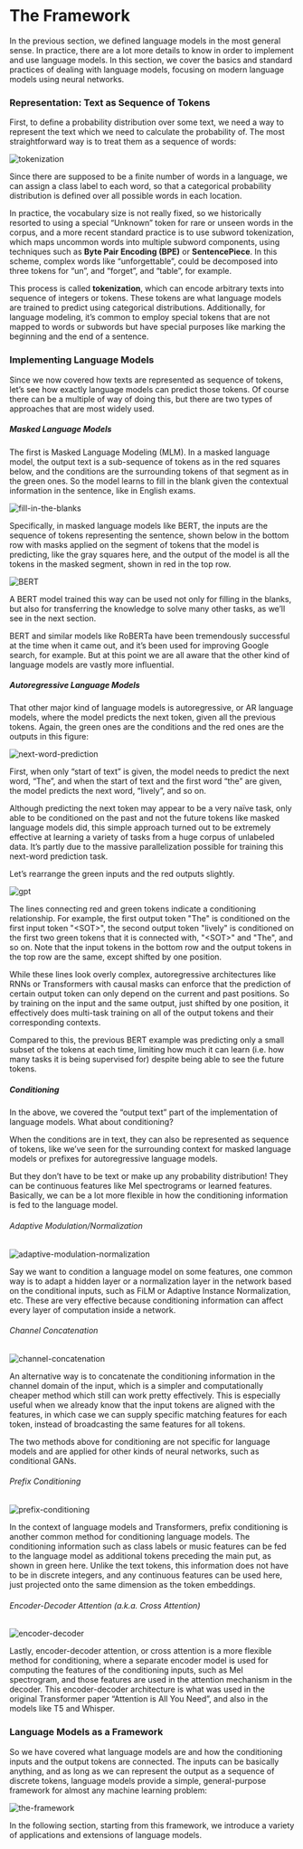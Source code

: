 # The Framework

In the previous section, we defined language models in the most general sense.
In practice, there are a lot more details to know in order to implement and use language models.
In this section, we cover the basics and standard practices of dealing with language models, focusing on modern language models using neural networks.


### Representation: Text as Sequence of Tokens

First, to define a probability distribution over some text, we need a way to represent the text which we need to calculate the probability of.
The most straightforward way is to treat them as a sequence of words:

![tokenization](img/tokenization.png)

Since there are supposed to be a finite number of words in a language, we can assign a class label to each word, so that a categorical probability distribution is defined over all possible words in each location.

In practice, the vocabulary size is not really fixed, so we historically resorted to using a special “Unknown” token for rare or unseen words in the corpus, and a more recent standard practice is to use subword tokenization, which maps uncommon words into multiple subword components, using techniques such as **Byte Pair Encoding (BPE)** or **SentencePiece**. In this scheme, complex words like “unforgettable”, could be decomposed into three tokens for “un”, and “forget”, and “table”, for example.

This process is called **tokenization**, which can encode arbitrary texts into sequence of integers or tokens. These tokens are what language models are trained to predict using categorical distributions.
Additionally, for language modeling, it’s common to employ special tokens that are not mapped to words or subwords but have special purposes like marking the beginning and the end of a sentence.

### Implementing Language Models

Since we now covered how texts are represented as sequence of tokens, let’s see how exactly language models can predict those tokens.
Of course there can be a multiple of way of doing this, but there are two types of approaches that are most widely used.

##### Masked Language Models

The first is Masked Language Modeling (MLM). In a masked language model, the output text is a sub-sequence of tokens as in the red squares below, and the conditions are the surrounding tokens of that segment as in the green ones.
So the model learns to fill in the blank given the contextual information in the sentence, like in English exams.

![fill-in-the-blanks](img/fill-in-the-blanks.png)

Specifically, in masked language models like BERT, the inputs are the sequence of tokens representing the sentence, 
shown below in the bottom row with masks applied on the segment of tokens that the model is predicting, like the gray squares here,
and the output of the model is all the tokens in the masked segment, shown in red in the top row.

![BERT](img/bert.png)

A BERT model trained this way can be used not only for filling in the blanks, but also for transferring the knowledge to solve many other tasks, as we’ll see in the next section.

BERT and similar models like RoBERTa have been tremendously successful at the time when it came out, and it’s been used for improving Google search, for example.
But at this point we are all aware that the other kind of language models are vastly more influential.

##### Autoregressive Language Models

That other major kind of language models is autoregressive, or AR language models, where the model predicts the next token, given all the previous tokens.
Again, the green ones are the conditions and the red ones are the outputs in this figure:

![next-word-prediction](img/next-word-prediction.png)

First, when only “start of text” is given, the model needs to predict the next word, “The”, and when the start of text and the first word “the” are given, the model predicts the next word, “lively”, and so on.

Although predicting the next token may appear to be a very naïve task, only able to be conditioned on the past and not the future tokens like masked language models did,
this simple approach turned out to be extremely effective at learning a variety of tasks from a huge corpus of unlabeled data.
It’s partly due to the massive parallelization possible for training this next-word prediction task.

Let’s rearrange the green inputs and the red outputs slightly.

![gpt](img/gpt.png)

The lines connecting red and green tokens indicate a conditioning relationship. For example, the first output token "The" is conditioned on the first input token "&lt;SOT&gt;", the second output token "lively" is conditioned on the first two green tokens that it is connected with, "&lt;SOT&gt;" and "The", and so on.
Note that the input tokens in the bottom row and the output tokens in the top row are the same, except shifted by one position.

While these lines look overly complex, autoregressive architectures like RNNs or Transformers with causal masks can enforce that the prediction of certain output token can only depend on the current and past positions.
So by training on the input and the same output, just shifted by one position, it effectively does multi-task training on all of the output tokens and their corresponding contexts.

Compared to this, the previous BERT example was predicting only a small subset of the tokens at each time, limiting how much it can learn (i.e. how many tasks it is being supervised for) despite being able to see the future tokens.


##### Conditioning

In the above, we covered the “output text” part of the implementation of language models. What about conditioning?

When the conditions are in text, they can also be represented as sequence of tokens, like we’ve seen for the surrounding context for masked language models or prefixes for autoregressive language models.

But they don’t have to be text or make up any probability distribution! They can be continuous features like Mel spectrograms or learned features.
Basically, we can be a lot more flexible in how the conditioning information is fed to the language model.

###### Adaptive Modulation/Normalization

![adaptive-modulation-normalization](img/adaptive.png)

Say we want to condition a language model on some features, one common way is to adapt a hidden layer or a normalization layer in the network based on the conditional inputs, such as FiLM or Adaptive Instance Normalization, etc. These are very effective because conditioning information can affect every layer of computation inside a network.

###### Channel Concatenation

![channel-concatenation](img/channel-concat.png)

An alternative way is to concatenate the conditioning information in the channel domain of the input, which is a simpler and computationally cheaper method which still can work pretty effectively. This is especially useful when we already know that the input tokens are aligned with the features, in which case we can supply specific matching features for each token, instead of broadcasting the same features for all tokens.

The two methods above for conditioning are not specific for language models and are applied for other kinds of neural networks, such as conditional GANs.

###### Prefix Conditioning

![prefix-conditioning](img/prefix-conditioning.png)

In the context of language models and Transformers, prefix conditioning is another common method for conditioning language models. The conditioning information such as class labels or music features can be fed to the language model as additional tokens preceding the main put, as shown in green here. Unlike the text tokens, this information does not have to be in discrete integers, and any continuous features can be used here, just projected onto the same dimension as the token embeddings.

###### Encoder-Decoder Attention (a.k.a. Cross Attention)

![encoder-decoder](img/encoder-decoder.png)

Lastly, encoder-decoder attention, or cross attention is a more flexible method for conditioning, where a separate encoder model is used for computing the features of the conditioning inputs, such as Mel spectrogram, and those features are used in the attention mechanism in the decoder. This encoder-decoder architecture is what was used in the original Transformer paper “Attention is All You Need”, and also in the models like T5 and Whisper.


### Language Models as a Framework

So we have covered what language models are and how the conditioning inputs and the output tokens are connected.
The inputs can be basically anything, and as long as we can represent the output as a sequence of discrete tokens,
language models provide a simple, general-purpose framework for almost any machine learning problem:

![the-framework](img/the-framework.png)

In the following section, starting from this framework, we introduce a variety of applications and extensions of language models.
